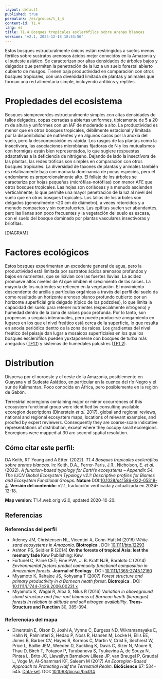 ```yaml
---
layout: default
published: true
permalink: /es/groups/t_1_4
content-id: T1.4
lang: es
title: T1.4 Bosques tropicales esclerófilos sobre arenas blancas
version: 'v2.1, 2024-12-18 18:33:56'
---
```


Estos bosques estructuralmente únicos están restringidos a suelos menos fértiles sobre sustratos arenosos ácidos mejor conocidos en la Amazonia y el sudeste asiático. Se caracterizan por altas densidades de árboles bajos y delgados que permiten la penetración de la luz a un suelo forestal abierto cubierto de musgos. Tienen baja productividad en comparación con otros bosques tropicales, con una diversidad limitada de plantas y animales que forman una red alimentaria simple, incluyendo anfibios y reptiles.

# Propiedades del ecosistema
 
Bosques siempreverdes estructuralmente simples con altas densidades de tallos delgados, copas cerradas a abiertas uniformes, típicamente de 5 a 20 m de altura y uniformes con un IAF de moderado a alto. La productividad es menor que en otros bosques tropicales, débilmente estacional y limitada por la disponibilidad de nutrientes y en algunos casos por la anoxia del suelo, pero la descomposición es rápida. Los rasgos de las plantas como la insectívora, las asociaciones microbianas fijadoras de N y los mutualismos con hormigas están bien representados, lo que sugiere respuestas adaptativas a la deficiencia de nitrógeno. Dejando de lado la insectívora de las plantas, las redes tróficas son simples en comparación con otros bosques tropicales. La diversidad de taxones de plantas y animales también es relativamente baja con marcada dominancia de pocas especies, pero el endemismo es proporcionalmente alto. El follaje de los árboles se caracteriza por hojas pequeñas (micrófilas-notófilas) con menor AFE que otros bosques tropicales. Las hojas son coriáceas y a menudo ascienden verticalmente, lo que permite una mayor penetración de la luz al nivel del suelo que en otros bosques tropicales. Los tallos de los árboles son delgados (generalmente <20 cm de diámetro), a veces retorcidos y a menudo compactos y sin contrafuertes. Las epífitas suelen ser abundantes, pero las lianas son poco frecuentes y la vegetación del suelo es escasa, con el suelo del bosque dominado por plantas vasculares insectívoras y briofitas.

[DIAGRAM]

# Factores ecológicos
 
Estos bosques experimentan un excedente general de agua, pero la productividad está limitada por sustratos ácidos arenosos profundos y bajos en nutrientes, que se lixivian con las fuertes lluvias. La acidez promueve altos niveles de Al que inhiben el crecimiento de las raíces. La mayoría de los nutrientes se retienen en la vegetación. El movimiento descendente de arcilla y partículas orgánicas a través del perfil del suelo da como resultado un horizonte arenoso blanco profundo cubierto por un horizonte superficial gris delgado (típico de los podzoles), lo que limita la capacidad del suelo para retener nutrientes (especialmente nitrógeno) y humedad dentro de la zona de raíces poco profunda. Por lo tanto, son propensos a sequías interanuales, pero puede producirse anegamiento en lugares en los que el nivel freático está cerca de la superficie, lo que resulta en anoxia periódica dentro de la zona de raíces. Los gradientes del nivel freático del paisaje dan lugar a mosaicos superficiales en los que los bosques esclerófilos pueden yuxtaponerse con bosques de turba más anegados ([TF1.1](/explore/groups/TF1.1)) y sistemas de humedales palustres ([TF1.2](/explore/groups/TF1.2)).
 
# Distribution
 
Dispersa por el noroeste y el oeste de la Amazonia, posiblemente en Guayana y el Sudeste Asiático, en particular en la cuenca del río Negro y el sur de Kalimantan. Poco conocida en África, pero posiblemente en la región de Gabón.

Terrestrial ecoregions containing major or minor occurrences of this ecosystem functional group were identified by consulting available ecoregion descriptions (Dinerstein _et al._ 2017), global and regional reviews, national and regional ecosystem maps, locations of relevant examples, and proofed by expert reviewers. Consequently they are coarse-scale indicative representations of distribution, except where they occupy small ecoregions. Ecoregions were mapped at 30 arc second spatial resolution.

## Cómo citar este perfil:

DA Keith, RT Young and A Etter. (2022). *T1.4 Bosques tropicales esclerófilos sobre arenas blancas*. In: Keith, D.A., Ferrer-Paris, J.R., Nicholson, E. *et al.* (2022). *A function-based typology for Earth’s ecosystems – Appendix S4. The IUCN Global Ecosystem Typology v2.1: Descriptive profiles for Biomes and Ecosystem Functional Groups*. **Nature** DOI:[10.1038/s41586-022-05318-4](https://doi.org/10.1038/s41586-022-05318-4).
**Versión del contenido**: v2.1, traducción verificada y actualizada en 2024-12-18.

**Map version**: T1.4.web.orig v2.0, updated 2020-10-20.

## Referencias

### Referencias del perfil
* Adeney JM, Christensen NL, Vicentini A, Cohn-Haft M  (2016) *White-sand ecosystems in Amazonia*. **Biotropica** . DOI: [10.1111/btp.12293](http://doi.org/10.1111/btp.12293)
* Ashton PS, Seidler R (2014) **On the forests of tropical Asia: lest the memory fade** Kew Publishing: Kew.
* Fortunel C, Paine CET; Fine PVA, J. B. Kraft NJB, Baraloto C  (2014) *Environmental factors predict community functional composition in Amazonian forests*. **Journal of Ecology** . DOI: [10.1111/1365-2745.12160](http://doi.org/10.1111/1365-2745.12160)
* Miyamoto K, Rahajoe JS, Kohyama T  (2007) *Forest structure and primary productivity in a Bornean heath forest*. **Biotropica** . DOI: [10.1111/j.1744-7429.2006.00231.x](http://doi.org/10.1111/j.1744-7429.2006.00231.x)
* Miyamoto K, Wagai R, Aiba S, Nilus R (2016) *Variation in aboveground stand structure and fine-root biomass of Bornean heath (kerangas) forests in relation to altitude and soil nitrogen availability*. **Trees-Structure and Function** 30, 385-394.

### Referencias del mapa
* Dinerstein E, Olson D, Joshi A, Vynne C, Burgess ND, Wikramanayake E, Hahn N, Palminteri S, Hedao P, Noss R, Hansen M, Locke H, Ellis EE, Jones B, Barber CV, Hayes R, Kormos C, Martin V, Crist E, Sechrest W, Price L, Baillie JEM, Weeden D, Suckling K, Davis C, Sizer N, Moore R, Thau D, Birch T, Potapov P, Turubanova S, Tyukavina A, de Souza N, Pintea L, Brito JC, Llewellyn Barnekow Lillesø JP, van Breugel P, Graudal L, Voge M, Al-Shammari KF, Saleem M  (2017) *An Ecoregion-Based Approach to Protecting Half the Terrestrial Realm*. **BioScience** 67: 534–545. [Data-set](https://ecoregions2017.appspot.com/). DOI: [10.1093/biosci/bix014](http://doi.org/10.1093/biosci/bix014)
